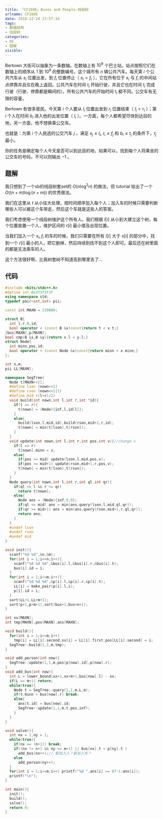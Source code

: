 ```yaml
---
title: 「CF160E」Buses and People-线段树
urlname: CF160E
date: 2018-12-24 23:57:34
tags:
- 数据结构
- 线段树
categories: 
- OI
- 题解
visible:
---
```


Bertown 大街可以抽象为一条数轴。在数轴上有 $10^9$ 个巴士站。站点按照它们在数轴上的顺序从 $1$ 到 $10^9$ 的整数编号。这个城市有 $n$ 辆公共汽车。每天第 $i$ 个公共汽车从 $s_i$ 位置出发，到 $f_i$ 位置停止（ $s_i < f_i$ ），它在所有位于 $s_i$ 与  $f_i$ 的中间站点停靠并且仅在晚上返回。公共汽车在时间 $t_i$ 开始行驶，并且它也在时间 $t_i$ 完成行驶（行驶、停靠都是瞬间的）。所有公共汽车的开始时间 $t_i$ 都不同。公交车有无限的容量。

Bertown 有很多居民。今天第 $i$ 个人要从 $l_i$ 位置出发到 $r_i$ 位置结束（ $l_i < r_i$ ）；第 $i$ 个人在时间 $b_i$ 进入他的出发位置（ $l_i$ ）。一方面，每个人都希望尽快到达目的地，另一方面，他不想换乘公交车。

也就是：为第 $i$ 个人挑选的公交汽车 $j$ ，满足 $s_j≤l_i$, $r_i≤f_j$ 和 $b_i≤t_j$ 的条件下，$t_j$ 最小。

你的任务是确定每个人今天是否可以到达目的地，如果可以，找到每个人将乘坐的公交车的号码，不可以则输出 $-1$ 。

<!-- more -->

## 题解

我只想到了一个sb的线段树套set的 $O(n \log^2 n)$ 的做法，但 tutorial 给出了一个 $O((n+m) \log (n+m))$ 的优秀做法。

我们在这里从 $t$ 从小往大处理，按时间顺序加入每个人；加入车的时候只需要判断哪些人可以被这个车带走，然后这个车就是这些人的答案。

我们考虑使用一个线段树维护这个所有人。我们根据 $l[i]$ 从小到大建立这个树，每个位置放置一个人，维护区间的 $r[i]$ 最小值及出现位置。

当我们加入一个 $s_i,f_i$ 的车的时候，我们只需要在所有 $l[i]$ 大于 $s[i]$ 的部分中，找到一个 $r[i]$ 最小的人，把它删掉，然后持续到找不到这个人即可。最后还在树里面的都是无法乘车的人。

这个方法很好啊，比我树套树不知道高到哪里去了...

## 代码


```cpp
#include <bits/stdc++.h>
#define inf 0x3f3f3f3f
using namespace std;
typedef pair<int,int> pii;

const int MAXN = 210000;

struct B{
  int l,r,t,id;
  bool operator < (const B &x)const{return t < x.t;}
}bus[MAXN],p[MAXN];
bool cmp(B &x,B &y){return x.l < y.l;}
struct Node{
  int minn,pos,id;
  bool operator < (const Node &x)const{return minn < x.minn;}
};

int n,m;
pii LL[MAXN];

namespace SegTree{
  Node t[MAXN<<2];
  #define lson (nown<<1)
  #define rson (nown<<1|1)
  #define mid ((l+r)/2)
  void build(int nown,int l,int r,int *id){
    if(l == r){
      t[nown] = (Node){inf,l,id[l]};
    }
    else{
      build(lson,l,mid,id),build(rson,mid+1,r,id);
      t[nown] = min(t[lson],t[rson]);
    }
  }
  void update(int nown,int l,int r,int pos,int v){//change v
    if(l == r)
      t[nown].minn = v;
    else{
      if(pos <= mid) update(lson,l,mid,pos,v);
      if(pos >= mid+1) update(rson,mid+1,r,pos,v);
      t[nown] = min(t[lson],t[rson]);
    }
  }
  Node query(int nown,int l,int r,int ql,int qr){
    if(ql <= l && r <= qr)
      return t[nown];
    else{
      Node ans = (Node){inf,0,0};
      if(ql <= mid) ans = min(ans,query(lson,l,mid,ql,qr));
      if(qr >= mid+1) ans = min(ans,query(rson,mid+1,r,ql,qr));
      return ans;
    }
  }
  #undef lson
  #undef rson
  #undef mid
}

void init(){
  scanf("%d %d",&n,&m);
  for(int i = 1;i<=n;i++){
    scanf("%d %d %d",&bus[i].l,&bus[i].r,&bus[i].t);
    bus[i].id = i;
  }
  for(int i = 1;i<=m;i++){
    scanf("%d %d %d",&p[i].l,&p[i].r,&p[i].t);
    LL[i] = make_pair(p[i].l,i);
    p[i].id = i;
  }
  sort(LL+1,LL+m+1);
  sort(p+1,p+m+1),sort(bus+1,bus+n+1);
}

int xx[MAXN];
int tmp[MAXN],pos[MAXN],ans[MAXN];

void build(){
  for(int i = 1;i<=m;i++) 
    tmp[i] = LL[i].second,xx[i] = LL[i].first,pos[LL[i].second] = i;
  SegTree::build(1,1,m,tmp);
}

void add_person(int now){
  SegTree::update(1,1,m,pos[p[now].id],p[now].r);
}
void add_bus(int now){
  int L = lower_bound(xx+1,xx+m+1,bus[now].l) - xx;
  if(L == m+1) return;
  while(true){
    Node t = SegTree::query(1,1,m,L,m);
    if(t.minn > bus[now].r) break;
    else{
      ans[t.id] = bus[now].id;
      SegTree::update(1,1,m,t.pos,inf);
    }
  }
}

void solve(){
  int nx = 1,ny = 1;
  while(true){
    if(nx == (n+1)) break;
    if((nx != n+1 && ny == m+1) || bus[nx].t < p[ny].t )
      add_bus(nx++);// 新加入人？新加入车？
    else
      add_person(ny++);
  }
  for(int i = 1;i<=m;i++) printf("%d ",ans[i] == 0?-1:ans[i]);
  printf("\n");
}

int main(){
  init();
  build();
  solve();
  return 0;
}

```

